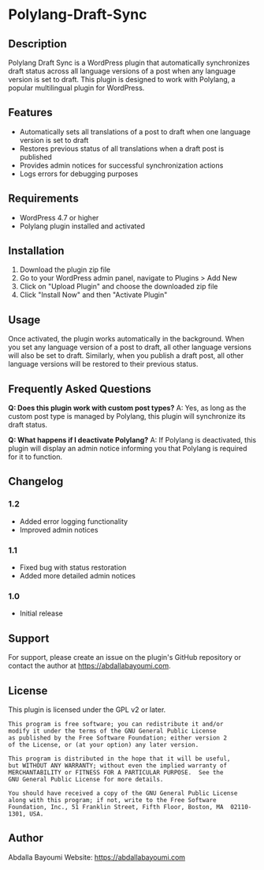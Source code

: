 # Polylang-Draft-Sync

## Description

Polylang Draft Sync is a WordPress plugin that automatically synchronizes draft status across all language versions of a post when any language version is set to draft. This plugin is designed to work with Polylang, a popular multilingual plugin for WordPress.

## Features

- Automatically sets all translations of a post to draft when one language version is set to draft
- Restores previous status of all translations when a draft post is published
- Provides admin notices for successful synchronization actions
- Logs errors for debugging purposes

## Requirements

- WordPress 4.7 or higher
- Polylang plugin installed and activated

## Installation

1. Download the plugin zip file
2. Go to your WordPress admin panel, navigate to Plugins > Add New
3. Click on "Upload Plugin" and choose the downloaded zip file
4. Click "Install Now" and then "Activate Plugin"

## Usage

Once activated, the plugin works automatically in the background. When you set any language version of a post to draft, all other language versions will also be set to draft. Similarly, when you publish a draft post, all other language versions will be restored to their previous status.

## Frequently Asked Questions

**Q: Does this plugin work with custom post types?**
A: Yes, as long as the custom post type is managed by Polylang, this plugin will synchronize its draft status.

**Q: What happens if I deactivate Polylang?**
A: If Polylang is deactivated, this plugin will display an admin notice informing you that Polylang is required for it to function.

## Changelog

### 1.2
- Added error logging functionality
- Improved admin notices

### 1.1
- Fixed bug with status restoration
- Added more detailed admin notices

### 1.0
- Initial release

## Support

For support, please create an issue on the plugin's GitHub repository or contact the author at https://abdallabayoumi.com.

## License

This plugin is licensed under the GPL v2 or later.

```
This program is free software; you can redistribute it and/or
modify it under the terms of the GNU General Public License
as published by the Free Software Foundation; either version 2
of the License, or (at your option) any later version.

This program is distributed in the hope that it will be useful,
but WITHOUT ANY WARRANTY; without even the implied warranty of
MERCHANTABILITY or FITNESS FOR A PARTICULAR PURPOSE.  See the
GNU General Public License for more details.

You should have received a copy of the GNU General Public License
along with this program; if not, write to the Free Software
Foundation, Inc., 51 Franklin Street, Fifth Floor, Boston, MA  02110-1301, USA.
```

## Author

Abdalla Bayoumi
Website: https://abdallabayoumi.com
